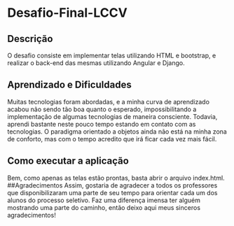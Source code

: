 # Desafio-Final-LCCV
## Descrição
 O desafio consiste em implementar telas utilizando HTML e bootstrap, e realizar o back-end das mesmas utilizando Angular e Django.
## Aprendizado e Dificuldades
Muitas tecnologias foram abordadas, e a minha curva de aprendizado acabou não sendo tão boa quanto o esperado, impossibilitando a implementação de algumas tecnologias de maneira consciente. Todavia, aprendi bastante neste pouco tempo estando em contato com as tecnologias. O paradigma orientado a objetos ainda não está na minha zona de conforto, mas com o tempo acredito que irá ficar cada vez mais fácil. 
## Como executar a aplicação
Bem, como apenas as telas estão prontas, basta abrir o arquivo index.html.
##Agradecimentos
Assim, gostaria de agradecer a todos os professores que disponibilizaram uma parte de seu tempo para orientar cada um dos alunos do processo seletivo. Faz uma diferença imensa ter alguém mostrando uma parte do caminho, então deixo aqui meus sinceros agradecimentos!
